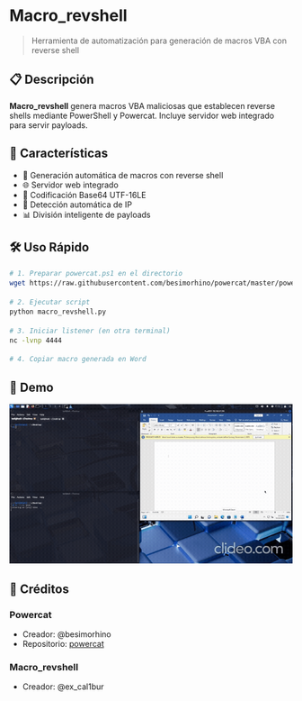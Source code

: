 # Macro_revshell

> Herramienta de automatización para generación de macros VBA con reverse shell

## 📋 Descripción

**Macro_revshell** genera macros VBA maliciosas que establecen reverse shells mediante PowerShell y Powercat. Incluye servidor web integrado para servir payloads.

## 🚀 Características

- 🔄 Generación automática de macros con reverse shell
- 🌐 Servidor web integrado 
- 🔐 Codificación Base64 UTF-16LE
- 🎯 Detección automática de IP
- 📊 División inteligente de payloads

## 🛠️ Uso Rápido

```bash
# 1. Preparar powercat.ps1 en el directorio
wget https://raw.githubusercontent.com/besimorhino/powercat/master/powercat.ps1

# 2. Ejecutar script
python macro_revshell.py

# 3. Iniciar listener (en otra terminal)
nc -lvnp 4444

# 4. Copiar macro generada en Word

```
## 📝 Demo
![Demo](gif.gif)

## 🙏 Créditos

 ### Powercat
- Creador: @besimorhino
- Repositorio: [powercat](https://github.com/besimorhino/powercat/blob/master/powercat.ps1)

 ### Macro_revshell
- Creador: @ex_cal1bur
